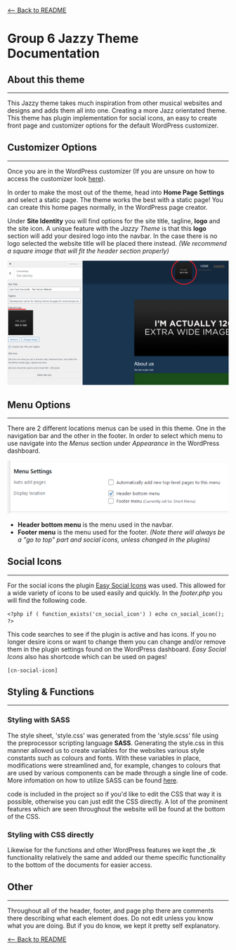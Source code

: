 [<-- Back to README](README.md)

# Group 6 Jazzy Theme Documentation
## About this theme

---

This Jazzy theme takes much inspiration from other musical websites and designs and adds them all into one. Creating a more Jazz orientated theme. This theme has plugin implementation for social icons, an easy to create front page and customizer options for the default WordPress customizer.

## Customizer Options

---

Once you are in the WordPress customizer (If you are unsure on how to access the customizer look [here](https://www.wpbeginner.com/beginners-guide/how-to-use-wordpress-theme-customizer/)).

In order to make the most out of the theme, head into **Home Page Settings** and select a static page. The theme works the best with a static page! You can create this home pages normally, in the WordPress page creator.

Under **Site Identity** you will find options for the site title, tagline, **logo** and the site icon. A unique feature with the *Jazzy Theme* is that this **logo** section will add your desired logo into the navbar. In the case there is no logo selected the website title will be placed there instead. *(We recommend a square image that will fit the header section properly)*

![Logo location in customizer and website](/images/logoimage.png)

## Menu Options

---

There are 2 different locations menus can be used in this theme. One in the navigation bar and the other in the footer. In order to select which menu to use navigate into the *Menus* section under *Appearance* in the WordPress dashboard.

![Location of menu settings](/images/menuimage.PNG)

- **Header bottom menu** is the menu used in the navbar.
- **Footer menu** is the menu used for the footer. *(Note there will always be a "go to top" part and social icons, unless changed in the plugins)*

## Social Icons

---

For the social icons the plugin [Easy Social Icons](https://en-au.wordpress.org/plugins/easy-social-icons/) was used. This allowed for a wide variety of icons to be used easily and quickly. In the *footer.php* you will find the following code.

```
<?php if ( function_exists('cn_social_icon') ) echo cn_social_icon(); ?>
```

This code searches to see if the plugin is active and has icons. If you no longer desire icons or want to change them you can change and/or remove them in the plugin settings found on the WordPress dashboard.
*Easy Social Icons* also has shortcode which can be used on pages!

```
[cn-social-icon]
```

## Styling & Functions

---
### Styling with SASS
The style sheet, 'style.css' was generated from the 'style.scss' file using the preprocessor scripting language **SASS**. Generating the style.css in this manner allowed us to create variables for the websites various style constants such as colours and fonts. With these variables in place, modifications were streamlined and, for example, changes to colours that are used by various components can be made through a single line of code. More infomation on how to utilize SASS can be found [here](https://sass-lang.com/documentation).  

code is included in the project so if you'd like to edit the CSS that way it is possible, otherwise you can just edit the CSS directly. A lot of the prominent features which are seen throughout the website will be found at the bottom of the CSS.
### Styling with CSS directly


Likewise for the functions and other WordPress features we kept the _tk functionality relatively the same and added our theme specific functionality to the bottom of the documents for easier access.

## Other  

---

Throughout all of the header, footer, and page php there are comments there describing what each element does. Do not edit unless you know what you are doing. But if you do know, we kept it pretty self explanatory.

[<-- Back to README](README.md)
